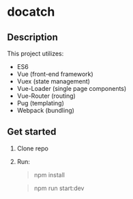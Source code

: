 # docatch

## Description
This project utilizes:
- ES6
- Vue (front-end framework)
- Vuex (state management)
- Vue-Loader (single page components)
- Vue-Router (routing)
- Pug (templating)
- Webpack (bundling)

## Get started
1. Clone repo
2. Run:
    > npm install
    
    > npm run start:dev
